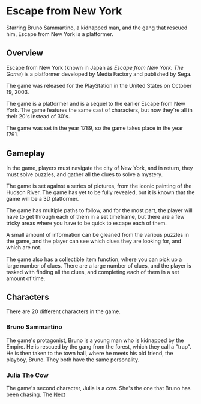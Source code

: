 # Escape from New York

Starring Bruno Sammartino, a kidnapped man, and the gang that rescued him, Escape from New York is a platformer.

## Overview

Escape from New York (known in Japan as _Escape from New York: The Game_) is a platformer developed by Media Factory and published by Sega.

The game was released for the PlayStation in the United States on October 19, 2003.

The game is a platformer and is a sequel to the earlier Escape from New York. The game features the same cast of characters, but now they're all in their 20's instead of 30's.

The game was set in the year 1789, so the game takes place in the year 1791.

## Gameplay

In the game, players must navigate the city of New York, and in return, they must solve puzzles, and gather all the clues to solve a mystery.

The game is set against a series of pictures, from the iconic painting of the Hudson River. The game has yet to be fully revealed, but it is known that the game will be a 3D platformer.

The game has multiple paths to follow, and for the most part, the player will have to get through each of them in a set timeframe, but there are a few tricky areas where you have to be quick to escape each of them.

A small amount of information can be gleaned from the various puzzles in the game, and the player can see which clues they are looking for, and which are not.

The game also has a collectible item function, where you can pick up a large number of clues. There are a large number of clues, and the player is tasked with finding all the clues, and completing each of them in a set amount of time.

## Characters

There are 20 different characters in the game.

### Bruno Sammartino

The game's protagonist, Bruno is a young man who is kidnapped by the Empire. He is rescued by the gang from the forest, which they call a "trap". He is then taken to the town hall, where he meets his old friend, the playboy, Bruno. They both have the same personality.

### Julia The Cow

The game's second character, Julia is a cow. She's the one that Bruno has been chasing. The
[Next](283.md)